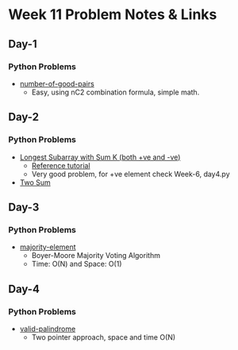 # Week 11 Problem Notes & Links

## Day-1
### Python Problems
- [number-of-good-pairs](https://leetcode.com/problems/number-of-good-pairs/)
    + Easy, using nC2 combination formula, simple math.

## Day-2
### Python Problems
- [Longest Subarray with Sum K (both +ve and -ve)](https://www.geeksforgeeks.org/problems/longest-sub-array-with-sum-k0809/1)
    + [Reference tutorial](https://www.geeksforgeeks.org/dsa/longest-sub-array-sum-k/)
    + Very good problem, for +ve element check Week-6, day4.py 
- [Two Sum](https://leetcode.com/problems/two-sum/description/)

## Day-3
### Python Problems
- [majority-element](https://leetcode.com/problems/majority-element/)
    + Boyer-Moore Majority Voting Algorithm
    + Time: O(N) and Space: O(1)

## Day-4
### Python Problems
- [valid-palindrome](https://leetcode.com/problems/valid-palindrome/description/)
    + Two pointer approach, space and time O(N)